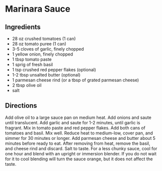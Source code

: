 # Marinara Sauce

## Ingredients

- 28 oz crushed tomatoes (1 can)
- 28 oz tomato puree (1 can)
- 3-5 cloves of garlic, finely chopped
- 1 yellow onion, finely chopped
- 1 tbsp tomato paste
- 1 sprig of fresh basil
- 1 tsp crushed red pepper flakes (optional)
- 1-2 tbsp unsalted butter (optional)
- 1 parmesan cheese rind (or a tbsp of grated parmesan cheese)
- 2 tbsp olive oil
- salt

## Directions

Add olive oil to a large sauce pan on medium heat. Add onions and saute until
translucent. Add garlic and saute for 1-2 minutes, until garlic is fragrant.
Mix in tomato paste and red pepper flakes. Add both cans of tomatoes and
basil. Mix well. Reduce heat to medium-low, cover pan, and simmer for 30
minutes or longer. Add parmesan cheese and butter about 5 minutes before ready
to eat. After removing from heat, remove the basil, and cheese rind and
discard. Salt to taste. For a less chunky sauce, cool for one hour and blend
with an upright or immersion blender. If you do not wait for it to cool
blending will turn the sauce orange, but it does not affect the taste.
